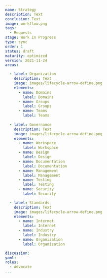 ```yaml
---
name: Strategy
description: Text
conclusion: Text
image: workflow.png
tags:
  - Requests
stage: Work In Progress
type: sync
order: 1
status: draft
maturity: optimized
version: 2021-11-24
areas:  

  - label: Organization
    description: Text
    image: images/lifecycle-arrow-define.png
    elements:
      - name: Domains
        label: Domains
      - name: Groups
        label: Groups
      - name: Teams
        label: Teams     
        
  - label: Governance
    description: Text
    image: images/lifecycle-arrow-define.png
    elements:
      - name: Workspace
        label: Workspace
      - name: Design
        label: Design
      - name: Documentation
        label: Documentation  
      - name: Management
        label: Management
      - name: Testing
        label: Testing
      - name: Security
        label: Security                      

  - label: Standards
    description: Text
    image: images/lifecycle-arrow-define.png
    elements:
      - name: Internet
        label: Internet
      - name: Industry
        label: Industry
      - name: Organization
        label: Organization       

discussion: 
yaml: 
roles:
  - Advocate
...
```

